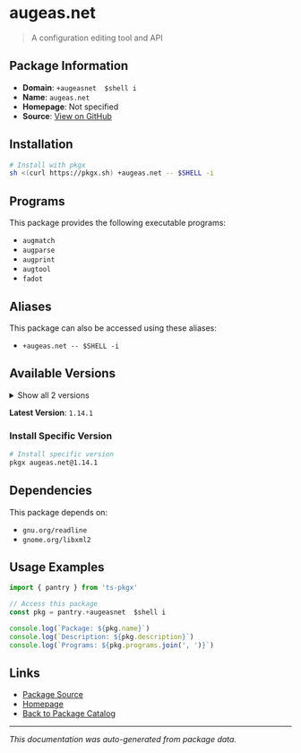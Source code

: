 # augeas.net

> A configuration editing tool and API

## Package Information

- **Domain**: `+augeasnet  $shell i`
- **Name**: `augeas.net`
- **Homepage**: Not specified
- **Source**: [View on GitHub](https://github.com/pkgxdev/pantry/tree/main/projects/augeas.net/package.yml)

## Installation

```bash
# Install with pkgx
sh <(curl https://pkgx.sh) +augeas.net -- $SHELL -i
```

## Programs

This package provides the following executable programs:

- `augmatch`
- `augparse`
- `augprint`
- `augtool`
- `fadot`

## Aliases

This package can also be accessed using these aliases:

- `+augeas.net -- $SHELL -i`

## Available Versions

<details>
<summary>Show all 2 versions</summary>

- `1.14.1`, `1.14.0`

</details>

**Latest Version**: `1.14.1`

### Install Specific Version

```bash
# Install specific version
pkgx augeas.net@1.14.1
```

## Dependencies

This package depends on:

- `gnu.org/readline`
- `gnome.org/libxml2`

## Usage Examples

```typescript
import { pantry } from 'ts-pkgx'

// Access this package
const pkg = pantry.+augeasnet  $shell i

console.log(`Package: ${pkg.name}`)
console.log(`Description: ${pkg.description}`)
console.log(`Programs: ${pkg.programs.join(', ')}`)
```

## Links

- [Package Source](https://github.com/pkgxdev/pantry/tree/main/projects/augeas.net/package.yml)
- [Homepage](#)
- [Back to Package Catalog](../package-catalog.md)

---

*This documentation was auto-generated from package data.*
